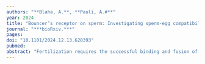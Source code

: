 ```yaml
---
authors: "**Blaha, A.**, **Pauli, A.#**"
year: 2024
title: "Bouncer’s receptor on sperm: Investigating sperm-egg compatibility in fish"
journal: "***bioRxiv.***"
pages: 
doi: "10.1101/2024.12.13.628393"
pubmed: 
abstract: "Fertilization requires the successful binding and fusion of sperm and egg. In zebrafish, sperm-egg binding is mediated by the Spaca6-Izumo1-Tmem81 complex on sperm interacting with Bouncer on the egg. We previously found that expressing medaka Bouncer on zebrafish eggs and vice versa allows hybridization between medaka and zebrafish, two species that can normally not hybridize. Here, we tested whether providing zebrafish Spaca6 and Izumo1 on medaka sperm and vice versa enables cross-species compatibility from the side of the sperm. To this end, we generated spaca6 and izumo1 knock-out (KO) lines in medaka, which are male sterile, and introduced zebrafish spaca6 and izumo1 transgenes. Transgenic medaka males did not fertilize zebrafish or medaka eggs with zebrafish Bouncer. Similarly, zebrafish males expressing medaka Spaca6 and Izumo1 failed to fertilize zebrafish eggs presenting medaka Bouncer. Unexpectedly, providing either full-length medaka Spaca6 or the Bouncer binding site of medaka Izumo1 in zebrafish sperm rescued the sterility of spaca6 and izumo1 KO, respectively. Therefore, medaka Spaca6 and Izumo1 can interact with zebrafish Bouncer when paired with their zebrafish sperm complex members underscoring the nuanced interplay between molecular restrictions and compatibilities during sperm-egg interaction across teleosts."
---
```

